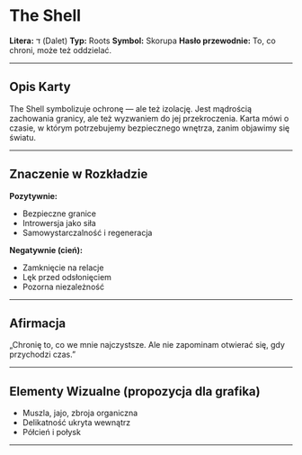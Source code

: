 
# The Shell

**Litera:** ד (Dalet)
**Typ:** Roots
**Symbol:** Skorupa
**Hasło przewodnie:** To, co chroni, może też oddzielać.

---

## Opis Karty
The Shell symbolizuje ochronę — ale też izolację. Jest mądrością zachowania granicy, ale też wyzwaniem do jej przekroczenia. Karta mówi o czasie, w którym potrzebujemy bezpiecznego wnętrza, zanim objawimy się światu.

---

## Znaczenie w Rozkładzie

**Pozytywnie:**
- Bezpieczne granice
- Introwersja jako siła
- Samowystarczalność i regeneracja

**Negatywnie (cień):**
- Zamknięcie na relacje
- Lęk przed odsłonięciem
- Pozorna niezależność
---

## Afirmacja
„Chronię to, co we mnie najczystsze. Ale nie zapominam otwierać się, gdy przychodzi czas.”

---

## Elementy Wizualne (propozycja dla grafika)
- Muszla, jajo, zbroja organiczna
- Delikatność ukryta wewnątrz
- Półcień i połysk

---
